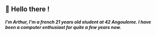 
## 👋 Hello there !
##### I'm Arthur, I'm a french 21 years old student at 42 Angouleme. I have been a computer enthusiast for quite a few years now.
